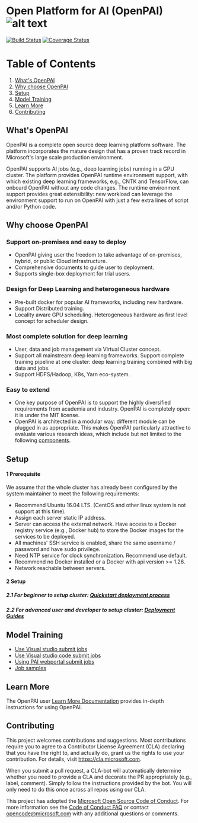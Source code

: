 # Open Platform for AI (OpenPAI) ![alt text][logo]

[logo]: ./pailogo.jpg "OpenPAI"

[![Build Status](https://travis-ci.org/Microsoft/pai.svg?branch=master)](https://travis-ci.org/Microsoft/pai)
[![Coverage Status](https://coveralls.io/repos/github/Microsoft/pai/badge.svg?branch=master)](https://coveralls.io/github/Microsoft/pai?branch=master)

# Table of Contents
1. [What's OpenPAI](#what's-openpai)
2. [Why choose OpenPAI](#why-choose-openpai)
3. [Setup](#setup)
4. [Model Training](#model-training)
5. [Learn More](#learn-more)
6. [Contributing](#contributing)

## What's OpenPAI
OpenPAI is a complete open source deep learning platform software. The platform incorporates the mature design that has a proven track record in Microsoft's large scale production environment.

OpenPAI supports AI jobs (e.g., deep learning jobs) running in a GPU cluster. The platform provides OpenPAI runtime environment support, with which existing deep learning frameworks, e.g., CNTK and TensorFlow, can onboard OpenPAI without any code changes. The runtime environment support provides great extensibility: new workload can leverage the environment support to run on OpenPAI with just a few extra lines of script and/or Python code.

## Why choose OpenPAI
### Support on-premises and easy to deploy

- OpenPAI giving user the freedom to take advantage of on-premises, hybrid, or public 
Cloud infrastructure. 
- Comprehensive documents to guide user to deployment.
- Supports single-box deployment for trial users.

### Design for Deep Learning and heterogeneous hardware 

- Pre-built docker for popular AI frameworks, including new hardware.
- Support Distributed training.
- Locality aware GPU scheduling. Heterogeneous hardware as first level concept for scheduler design. 

### Most complete solution for deep learning 

- User, data and job management via Virtual Cluster concept.
- Support all mainstream deep learning frameworks. Support complete training pipeline at one cluster: deep learning training combined with big data and jobs.
- Support HDFS/Hadoop, K8s, Yarn eco-system.

### Easy to extend 

- One key purpose of OpenPAI is to support the highly diversified requirements from academia and industry. OpenPAI is completely open: it is under the MIT license. 
- OpenPAI is architected in a modular way: different module can be plugged in as appropriate. This makes OpenPAI particularly attractive to evaluate various research ideas, which include but not limited to the following [components](./docs/reasearch.md).

## Setup
#### 1 Prerequisite
We assume that the whole cluster has already been configured by the system maintainer to meet the following requirements:
- Recommend Ubuntu 16.04 LTS. (CentOS and other linux system is not support at this time).
- Assign each server static IP address.
- Server can access the external network. Have access to a Docker registry service (e.g., Docker hub) to store the Docker images for the services to be deployed.
- All machines' SSH service is enabled, share the same username / password and have sudo privilege. 
- Need NTP service for clock synchronization. Recommend use default.
- Recommend no Docker installed or a Docker with api version >= 1.26.
- Network reachable between servers.

#### 2 Setup
##### 2.1 For beginner to setup cluster: [Quickstart deployment process](./docs/quick_deployment.md)
##### 2.2 For advanced user and developer to setup cluster: [Deployment Guides](https://github.com/Microsoft/pai/blob/master/pai-management/doc/cluster-bootup.md)

## Model Training

- [Use Visual studio submit jobs](https://github.com/Microsoft/vs-tools-for-ai/blob/master/docs/pai.md) 
- [Use Visual studio code submit jobs](https://github.com/Microsoft/vscode-tools-for-ai/blob/master/docs/quickstart-05-pai.md)
- [Using PAI webportal submit jobs](https://github.com/Microsoft/pai/blob/yanjga/doc/job-tutorial/README.md#job-submission)
- [Job samples](https://github.com/Microsoft/pai/tree/yanjga/doc/examples)


## Learn More
The OpenPAI user [Learn More Documentation](./docs/documentation.md) provides in-depth instructions for using OpenPAI.

## Contributing
This project welcomes contributions and suggestions.  Most contributions require you to agree to a
Contributor License Agreement (CLA) declaring that you have the right to, and actually do, grant us
the rights to use your contribution. For details, visit https://cla.microsoft.com.

When you submit a pull request, a CLA-bot will automatically determine whether you need to provide
a CLA and decorate the PR appropriately (e.g., label, comment). Simply follow the instructions
provided by the bot. You will only need to do this once across all repos using our CLA.

This project has adopted the [Microsoft Open Source Code of Conduct](https://opensource.microsoft.com/codeofconduct/).
For more information see the [Code of Conduct FAQ](https://opensource.microsoft.com/codeofconduct/faq/) or
contact [opencode@microsoft.com](mailto:opencode@microsoft.com) with any additional questions or comments.
